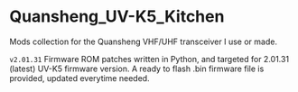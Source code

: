# Quansheng_UV-K5_Kitchen
Mods collection for the Quansheng VHF/UHF transceiver I use or made.

`v2.01.31`
Firmware ROM patches written in Python, and targeted for 2.01.31 (latest) UV-K5 firmware version.
A ready to flash .bin firmware file is provided, updated everytime needed.
